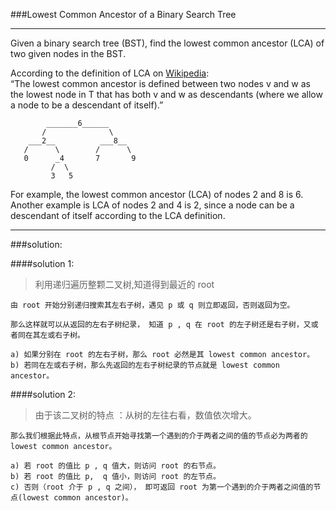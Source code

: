 ###Lowest Common Ancestor of a Binary Search Tree
***
Given a binary search tree (BST), find the lowest common ancestor (LCA) of two given nodes in the BST.

According to the definition of LCA on [Wikipedia](https://en.wikipedia.org/wiki/Lowest_common_ancestor):<br>
 “The lowest common ancestor is defined between two nodes v and w as the lowest node in T that has both v and w as descendants (where we allow a node to be a descendant of itself).”

```
        _______6______
       /              \
    ___2__          ___8__
   /      \        /      \
   0      _4       7       9
         /  \
         3   5
```

For example, the lowest common ancestor (LCA) of nodes 2 and 8 is 6. Another example is LCA of nodes 2 and 4 is 2, since a node can be a descendant of itself according to the LCA definition.
***

###solution:

####solution 1:

>利用递归遍历整颗二叉树,知道得到最近的 root

```
由 root 开始分别递归搜索其左右子树，遇见 p 或 q 则立即返回，否则返回为空。

那么这样就可以从返回的左右子树纪录， 知道 p , q 在 root 的左子树还是右子树，又或者同在其左或右子树。

a) 如果分别在 root 的左右子树，那么 root 必然是其 lowest common ancestor。
b) 若同在左或右子树，那么先返回的左右子树纪录的节点就是 lowest common ancestor。
```

####solution 2:

>由于该二叉树的特点 ：从树的左往右看，数值依次增大。 

```
那么我们根据此特点，从根节点开始寻找第一个遇到的介于两者之间的值的节点必为两者的 lowest common ancestor。

a) 若 root 的值比 p , q 值大，则访问 root 的右节点。
b) 若 root 的值比 p,  q 值小，则访问 root 的左节点。
c) 否则（root 介于 p , q 之间）， 即可返回 root 为第一个遇到的介于两者之间值的节点(lowest common ancestor)。 

```

